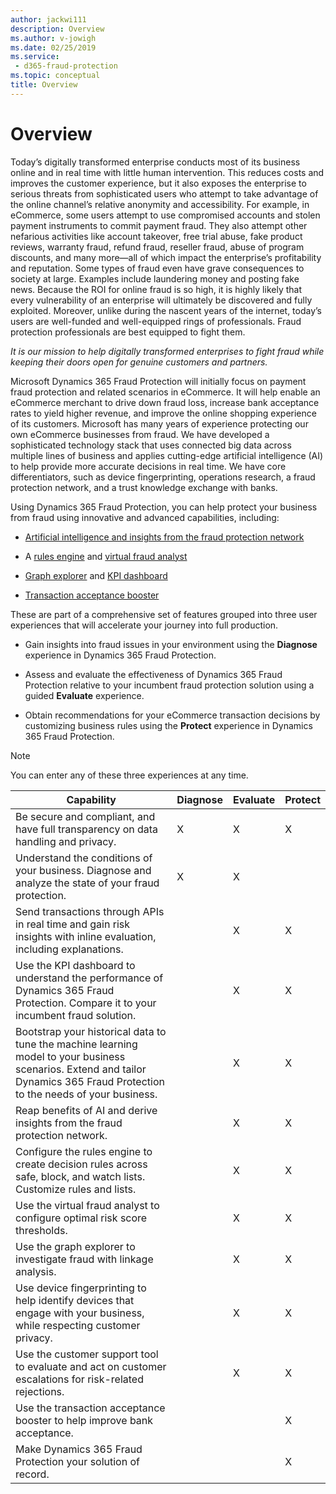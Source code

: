 ```yaml
---
author: jackwi111
description: Overview
ms.author: v-jowigh
ms.date: 02/25/2019
ms.service:
 - d365-fraud-protection
ms.topic: conceptual
title: Overview
---
```



# Overview

Today’s digitally transformed enterprise conducts most of its business online and in real time with little human intervention. This reduces costs and improves the customer experience, but it also exposes the enterprise to serious threats from sophisticated users who attempt to take advantage of the online channel’s relative anonymity and accessibility. For example, in eCommerce, some users attempt to use compromised accounts and stolen payment instruments to commit payment fraud. They also attempt other nefarious activities like account takeover, free trial abuse, fake product reviews, warranty fraud, refund fraud, reseller fraud, abuse of program discounts, and many more—all of which impact the enterprise’s profitability and reputation. Some types of fraud even have grave consequences to society at large. Examples include laundering money and posting fake news. Because the ROI for online fraud is so high, it is highly likely that every vulnerability of an enterprise will ultimately be discovered and fully exploited. Moreover, unlike during the nascent years of the internet, today’s users are well-funded and well-equipped rings of professionals. Fraud protection professionals are best equipped to fight them.

*It is our mission to help digitally transformed enterprises to fight fraud while keeping their doors open for genuine customers and partners.*

Microsoft Dynamics 365 Fraud Protection will initially focus on payment fraud protection and related scenarios in eCommerce. It will help enable an eCommerce merchant to drive down fraud loss, increase bank acceptance rates to yield higher revenue, and improve the online shopping experience of its customers. Microsoft has many years of experience protecting our own eCommerce businesses from fraud. We have developed a sophisticated technology stack that uses connected big data across multiple lines of business and applies cutting-edge artificial intelligence (AI) to help provide more accurate decisions in real time. We have core differentiators, such as device fingerprinting, operations research, a fraud protection network, and a trust knowledge exchange with banks.

Using Dynamics 365 Fraud Protection, you can help protect your business from fraud using innovative and advanced capabilities, including: 

- [Artificial intelligence and insights from the fraud protection network](fraud-protection-network.md)

- A [rules engine](rules-list.md) and [virtual fraud analyst](virtual-fraud-analyst) 

- [Graph explorer](graph-explorer.md) and [KPI dashboard](kpi-dashboard.md)

- [Transaction acceptance booster](transaction-acceptance-booster.md)

These are part of a comprehensive set of features grouped into three user experiences that will accelerate your journey into full production. 

- Gain insights into fraud issues in your environment using the **Diagnose** experience in Dynamics 365 Fraud Protection. 

- Assess and evaluate the effectiveness of Dynamics 365 Fraud Protection relative to your incumbent fraud protection solution using a guided **Evaluate** experience. 

- Obtain recommendations for your eCommerce transaction decisions by customizing business rules using the **Protect** experience in Dynamics 365 Fraud Protection.

> [!Note]
> You can enter any of these three experiences at any time. 

| Capability | Diagnose | Evaluate | Protect |
|------------|----------|----------|---------|
| Be secure and compliant, and have full transparency on data handling and privacy. | X | X | X |
| Understand the conditions of your business. Diagnose and analyze the state of your fraud protection.                                                                     | X        | X        |         |
| Send transactions through APIs in real time and gain risk insights with inline evaluation, including explanations.                                                     |          | X        | X       |
| Use the KPI dashboard to understand the performance of Dynamics 365 Fraud Protection. Compare it to your incumbent fraud solution.                                       |          | X        | X       |
| Bootstrap your historical data to tune the machine learning model to your business scenarios. Extend and tailor Dynamics 365 Fraud Protection to the needs of your business.  |          | X        | X       |
| Reap benefits of AI and derive insights from the fraud protection network.                                                                                               |          | X        | X       |
| Configure the rules engine to create decision rules across safe, block, and watch lists. Customize rules and lists.                                                      |          | X        | X       |
| Use the virtual fraud analyst to configure optimal risk score thresholds.                                                                                                |          | X        | X       |
| Use the graph explorer to investigate fraud with linkage analysis.                                                                                                       |          | X        | X       |
| Use device fingerprinting to help identify devices that engage with your business, while respecting customer privacy.                                                    |          | X        | X       |
| Use the customer support tool to evaluate and act on customer escalations for risk-related rejections.                                                                   |          | X        | X       |
| Use the transaction acceptance booster to help improve bank acceptance.                                                                                                |          |          | X       |
| Make Dynamics 365 Fraud Protection your solution of record.                                                                                                              |          |          | X       |

